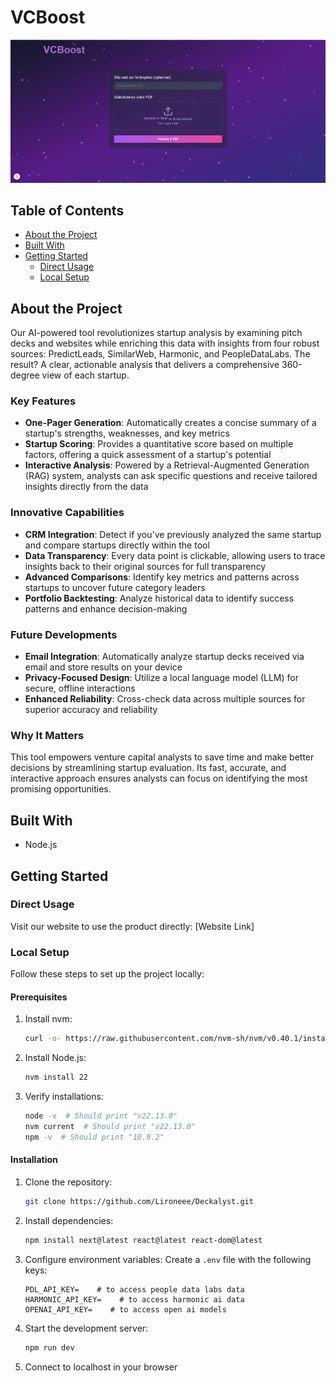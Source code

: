 # VCBoost

![VCBoost platform](image_platform.png)

## Table of Contents
- [About the Project](#about-the-project)
- [Built With](#built-with)
- [Getting Started](#getting-started)
  - [Direct Usage](#direct-usage)
  - [Local Setup](#local-setup)

## About the Project

Our AI-powered tool revolutionizes startup analysis by examining pitch decks and websites while enriching this data with insights from four robust sources: PredictLeads, SimilarWeb, Harmonic, and PeopleDataLabs. The result? A clear, actionable analysis that delivers a comprehensive 360-degree view of each startup.

### Key Features

- **One-Pager Generation**: Automatically creates a concise summary of a startup's strengths, weaknesses, and key metrics
- **Startup Scoring**: Provides a quantitative score based on multiple factors, offering a quick assessment of a startup's potential
- **Interactive Analysis**: Powered by a Retrieval-Augmented Generation (RAG) system, analysts can ask specific questions and receive tailored insights directly from the data

### Innovative Capabilities

- **CRM Integration**: Detect if you've previously analyzed the same startup and compare startups directly within the tool
- **Data Transparency**: Every data point is clickable, allowing users to trace insights back to their original sources for full transparency
- **Advanced Comparisons**: Identify key metrics and patterns across startups to uncover future category leaders
- **Portfolio Backtesting**: Analyze historical data to identify success patterns and enhance decision-making

### Future Developments

- **Email Integration**: Automatically analyze startup decks received via email and store results on your device
- **Privacy-Focused Design**: Utilize a local language model (LLM) for secure, offline interactions
- **Enhanced Reliability**: Cross-check data across multiple sources for superior accuracy and reliability

### Why It Matters

This tool empowers venture capital analysts to save time and make better decisions by streamlining startup evaluation. Its fast, accurate, and interactive approach ensures analysts can focus on identifying the most promising opportunities.

## Built With

- Node.js

## Getting Started

### Direct Usage

Visit our website to use the product directly: [Website Link]

### Local Setup

Follow these steps to set up the project locally:

#### Prerequisites

1. Install nvm:
   ```bash
   curl -o- https://raw.githubusercontent.com/nvm-sh/nvm/v0.40.1/install.sh | bash
   ```

2. Install Node.js:
   ```bash
   nvm install 22
   ```

3. Verify installations:
   ```bash
   node -v  # Should print "v22.13.0"
   nvm current  # Should print "v22.13.0"
   npm -v  # Should print "10.9.2"
   ```

#### Installation

1. Clone the repository:
   ```bash
   git clone https://github.com/Lironeee/Deckalyst.git
   ```

2. Install dependencies:
   ```bash
   npm install next@latest react@latest react-dom@latest
   ```

3. Configure environment variables:
   Create a `.env` file with the following keys:
   ```env
   PDL_API_KEY=    # to access people data labs data
   HARMONIC_API_KEY=    # to access harmonic ai data
   OPENAI_API_KEY=    # to access open ai models
   ```

4. Start the development server:
   ```bash
   npm run dev
   ```

5. Connect to localhost in your browser
